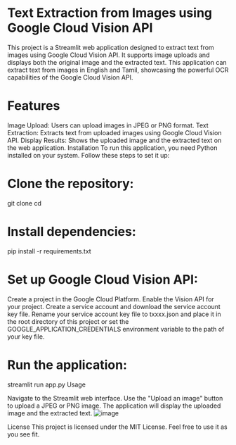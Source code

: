 # Text Extraction from Images using Google Cloud Vision API
This project is a Streamlit web application designed to extract text from images using Google Cloud Vision API. It supports image uploads and displays both the original image and the extracted text. This application can extract text from images in English and Tamil, showcasing the powerful OCR capabilities of the Google Cloud Vision API.

# Features
Image Upload: Users can upload images in JPEG or PNG format.
Text Extraction: Extracts text from uploaded images using Google Cloud Vision API.
Display Results: Shows the uploaded image and the extracted text on the web application.
Installation
To run this application, you need Python installed on your system. Follow these steps to set it up:

# Clone the repository:
git clone <repository-url>
cd <repository-directory>

# Install dependencies:
pip install -r requirements.txt

# Set up Google Cloud Vision API:
Create a project in the Google Cloud Platform.
Enable the Vision API for your project.
Create a service account and download the service account key file.
Rename your service account key file to txxxx.json and place it in the root directory of this project or set the GOOGLE_APPLICATION_CREDENTIALS environment variable to the path of your key file.

# Run the application:
streamlit run app.py
Usage

Navigate to the Streamlit web interface.
Use the "Upload an image" button to upload a JPEG or PNG image.
The application will display the uploaded image and the extracted text.
![image](https://github.com/svshreya02/cloud-vision-ocr-english-tamil/assets/73153068/c351e2f8-0af1-4587-ac8b-14d6f5af0484)


License
This project is licensed under the MIT License. Feel free to use it as you see fit.
